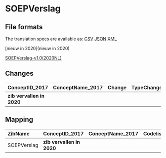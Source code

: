 # SOEPVerslag
## File formats

The translation specs are available as: 
[CSV](../csv/SOEPVerslag.csv) [JSON](../json/SOEPVerslag.json) [XML](../xml/SOEPVerslag.xml)



[nieuw in 2020](nieuw in 2020)

[SOEPVerslag-v1.0(2020NL)](https://zibs.nl/wiki/SOEPVerslag-v1.0(2020NL))









## Changes

| ConceptID_2017            | ConceptName_2017   | Change   | TypeChange   | Impact_heen   | TRANSLATIE_spec_heen   | Impact_terug   | TRANSLATIE_spec_terug   | Omschrijving   |
|:--------------------------|:-------------------|:---------|:-------------|:--------------|:-----------------------|:---------------|:------------------------|:---------------|
| **zib vervallen in 2020** |                    |          |              |               |                        |                |                         |                |

## Mapping

| ZibName     | ConceptID_2017            | ConceptName_2017   | Codelists_2017   | Change   | ConceptID_2020            | ConceptName_2020   | Codelists_2020   | Bits   | Omschrijving   | TypeChange   | Impact_heen   | TRANSLATIE_spec_heen   | Impact_terug   | TRANSLATIE_spec_terug   |
|:------------|:--------------------------|:-------------------|:-----------------|:---------|:--------------------------|:-------------------|:-----------------|:-------|:---------------|:-------------|:--------------|:-----------------------|:---------------|:------------------------|
| SOEPVerslag | **zib vervallen in 2020** |                    |                  |          | **zib vervallen in 2020** |                    |                  |        |                |              |               |                        |                |                         |


